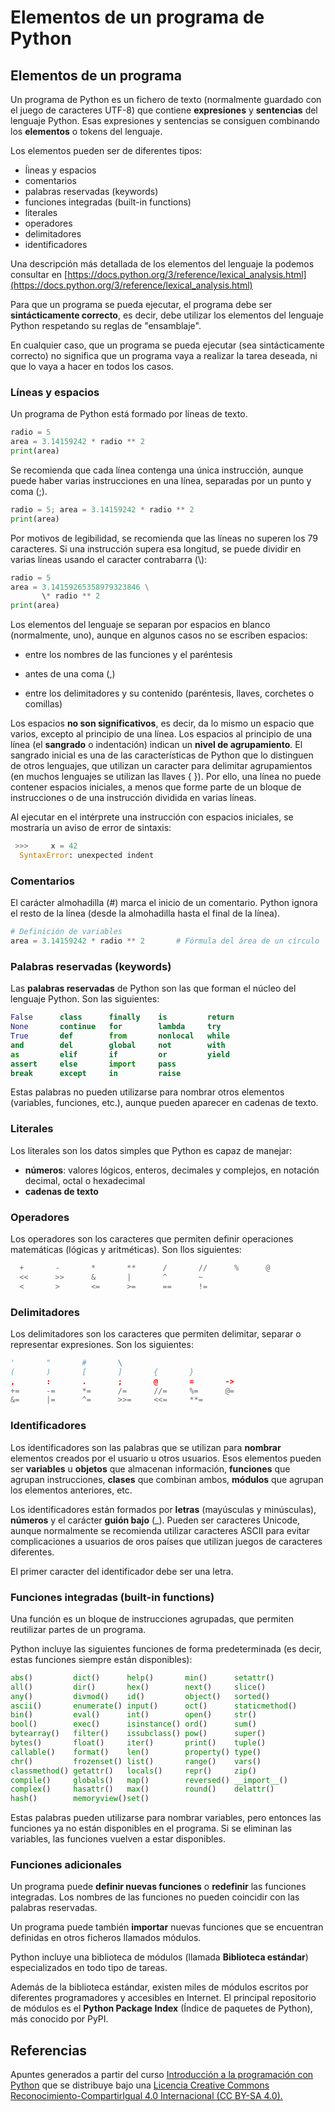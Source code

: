 # Elementos de un programa de Python

## Elementos de un programa

Un programa de Python es un fichero de texto (normalmente guardado con el juego de caracteres UTF-8) que contiene **expresiones** y **sentencias** del lenguaje Python. Esas expresiones y sentencias se consiguen combinando los **elementos** o tokens del lenguaje.

Los elementos pueden ser de diferentes tipos:

* ĺineas y espacios
* comentarios
* palabras reservadas (keywords)
* funciones integradas (built-in functions)
* literales
* operadores
* delimitadores
* identificadores

Una descripción más detallada de los elementos del lenguaje la podemos consultar en [https://docs.python.org/3/reference/lexical_analysis.html](https://docs.python.org/3/reference/lexical_analysis.html)

Para que un programa se pueda ejecutar, el programa debe ser **sintácticamente correcto**, es decir, 
debe utilizar los elementos del lenguaje Python respetando su reglas de "ensamblaje". 

En cualquier caso, que un programa se pueda ejecutar (sea sintácticamente correcto) no  significa que un programa vaya a realizar la tarea deseada, ni que lo vaya a hacer en todos los casos.

### Líneas y espacios

Un programa de Python está formado por líneas de texto.

```python
radio = 5
area = 3.14159242 * radio ** 2
print(area)
```

Se recomienda que cada línea contenga una única instrucción, aunque puede haber varias  instrucciones en una línea, separadas por un punto y coma (;).

```python
radio = 5; area = 3.14159242 * radio ** 2
print(area)
```

Por motivos de legibilidad, se recomienda que las líneas no superen los 79 caracteres. Si una instrucción supera esa longitud, se puede dividir en varias líneas usando el caracter contrabarra (\\):

```python
radio = 5
area = 3.14159265358979323846 \
       \* radio ** 2
print(area)
```

Los elementos del lenguaje se separan por espacios en blanco (normalmente, uno), aunque en  algunos casos no se escriben espacios:

* entre los nombres de las funciones y el paréntesis 

* antes de una coma (,)

* entre los delimitadores y su contenido (paréntesis, llaves, corchetes o comillas)

Los espacios **no son significativos**, es decir, da lo mismo un espacio que varios, excepto al principio  de una línea.  Los espacios al principio de una línea (el **sangrado** o indentación) indican un **nivel de agrupamiento**. El sangrado inicial es una de las características de Python que lo distinguen de otros lenguajes, que utilizan un  caracter para delimitar agrupamientos (en muchos lenguajes se utilizan las llaves { }). Por ello, una línea no puede contener espacios iniciales, a menos que forme parte de un bloque de instrucciones o  de una instrucción dividida en varias líneas.

Al ejecutar en el intérprete una instrucción con espacios iniciales, se mostraría un aviso de error de sintaxis:

```python
 >>>     x = 42
  SyntaxError: unexpected indent
```

### Comentarios

El carácter almohadilla (#) marca el inicio de un comentario. Python ignora el resto de la línea (desde la almohadilla hasta el final de la línea).

```python
# Definición de variables
area = 3.14159242 * radio ** 2       # Fórmula del área de un círculo
```

### Palabras reservadas (keywords)

Las **palabras reservadas** de Python son las que forman el núcleo del lenguaje Python. Son las siguientes:

```python
False      class      finally    is         return
None       continue   for        lambda     try
True       def        from       nonlocal   while
and        del        global     not        with
as         elif       if         or         yield
assert     else       import     pass
break      except     in         raise
```

Estas palabras no pueden utilizarse para nombrar otros elementos (variables, funciones, etc.), aunque pueden aparecer en cadenas de texto.

### Literales
Los literales son los datos simples que Python es capaz de manejar:
* **números**: valores lógicos, enteros, decimales y complejos, en notación decimal, octal o hexadecimal
* **cadenas de texto**

### Operadores

Los operadores son los caracteres que permiten definir operaciones matemáticas (lógicas y aritméticas). Son llos siguientes:
```python
  +       -       *       **      /       //      %      @
  <<      >>      &       |       ^       ~
  <       >       <=      >=      ==      !=
```

  ### Delimitadores
  Los delimitadores son los caracteres que permiten delimitar, separar o representar expresiones. Son los siguientes:

```python
'       "       #       \
(       )       [       ]       {       }
,       :       .       ;       @       =       ->
+=      -=      *=      /=      //=     %=      @=
&=      |=      ^=      >>=     <<=     **=
```



### Identificadores

Los identificadores son las palabras que se utilizan para **nombrar** elementos creados por el usuario u otros usuarios. Esos elementos pueden ser **variables** u **objetos** que almacenan información, **funciones** que agrupan instrucciones, **clases** que combinan ambos, **módulos** que agrupan los elementos anteriores, etc.

Los identificadores están formados por **letras** (mayúsculas y minúsculas), **números** y el carácter **guión bajo** (_). Pueden ser caracteres Unicode, aunque normalmente se recomienda utilizar caracteres ASCII para evitar complicaciones a usuarios de oros países que utilizan juegos de caracteres diferentes.

El primer caracter del identificador debe ser una letra.

### Funciones integradas (built-in functions)

Una función es un bloque de instrucciones agrupadas, que permiten reutilizar partes de un programa.

Python incluye las siguientes funciones de forma predeterminada (es decir, estas funciones siempre están disponibles):

```python
abs()         dict()      help()       min()	  setattr()
all()         dir()       hex()        next()     slice()
any()         divmod()    id()         object()   sorted()
ascii()       enumerate() input()      oct()      staticmethod()
bin()         eval()      int()        open()     str()
bool()        exec()      isinstance() ord()      sum()
bytearray()   filter()    issubclass() pow()      super()
bytes()       float()     iter()       print()    tuple()
callable()    format()    len()        property() type()
chr()         frozenset() list()       range()    vars()
classmethod() getattr()   locals()     repr()     zip()
compile()     globals()   map()        reversed() __import__()
complex()     hasattr()   max()        round()    delattr()
hash()        memoryview()set()
```



Estas palabras pueden utilizarse para nombrar variables, pero entonces las funciones ya no están disponibles en el programa. Si se eliminan las variables, las funciones vuelven a estar disponibles.

### Funciones adicionales

Un programa puede **definir nuevas funciones** o **redefinir** las funciones integradas. Los nombres de las funciones no pueden coincidir con las palabras reservadas.

Un programa puede también **importar** nuevas funciones que se encuentran definidas en otros  ficheros llamados módulos.

Python incluye una biblioteca de módulos (llamada **Biblioteca estándar**) especializados en todo tipo de tareas.

Además de la biblioteca estándar, existen miles de módulos escritos por diferentes programadores y accesibles en Internet. El principal repositorio de módulos es el **Python Package Index** (Índice de paquetes de Python), más conocido por PyPI.

## Referencias

Apuntes generados a partir del curso [Introducción a la programación con Python](http://www.mclibre.org/consultar/python/) que se distribuye bajo una [Licencia Creative Commons Reconocimiento-CompartirIgual 4.0 Internacional (CC BY-SA 4.0).](https://creativecommons.org/licenses/by-sa/4.0/deed.es_ES)

